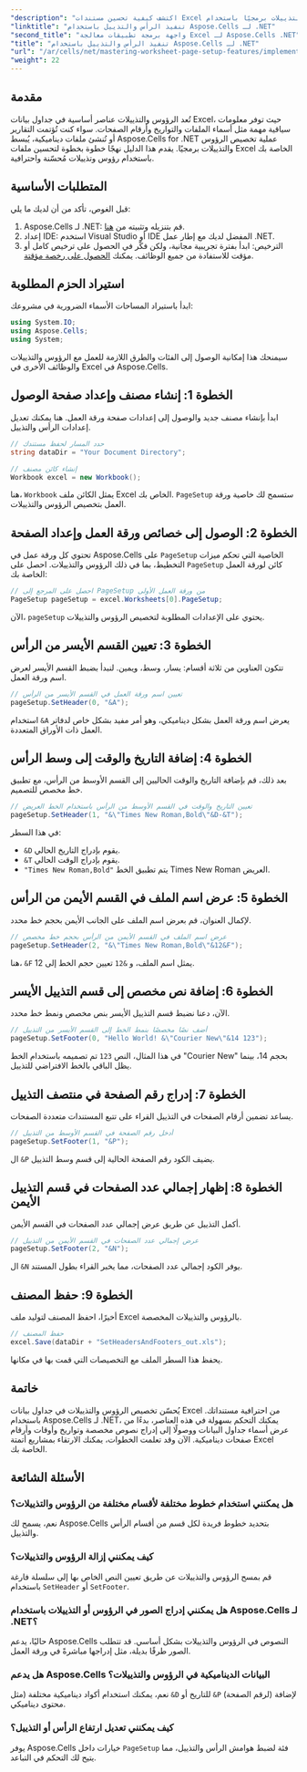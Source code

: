 ```yaml
---
"description": "اكتشف كيفية تحسين مستندات Excel الخاصة بك عن طريق تخصيص الرؤوس والتذييلات برمجيًا باستخدام Aspose.Cells لـ .NET. يرشدك هذا الدليل الشامل خلال كل خطوة، بدءًا من إعداد مصنفك ووصولًا إلى إدراج اسم ورقة العمل ديناميكيًا."
"linktitle": "تنفيذ الرأس والتذييل باستخدام Aspose.Cells لـ .NET"
"second_title": "واجهة برمجة تطبيقات معالجة Excel لـ Aspose.Cells .NET"
"title": "تنفيذ الرأس والتذييل باستخدام Aspose.Cells لـ .NET"
"url": "/ar/cells/net/mastering-worksheet-page-setup-features/implement-header-footer/"
"weight": 22
---
```


## مقدمة

تُعد الرؤوس والتذييلات عناصر أساسية في جداول بيانات Excel، حيث توفر معلومات سياقية مهمة مثل أسماء الملفات والتواريخ وأرقام الصفحات. سواء كنت تُؤتمت التقارير أو تُنشئ ملفات ديناميكية، يُبسط Aspose.Cells for .NET عملية تخصيص الرؤوس والتذييلات برمجيًا. يقدم هذا الدليل نهجًا خطوة بخطوة لتحسين ملفات Excel الخاصة بك باستخدام رؤوس وتذييلات مُحسّنة واحترافية.

## المتطلبات الأساسية

قبل الغوص، تأكد من أن لديك ما يلي:

1. Aspose.Cells لـ .NET: قم بتنزيله وتثبيته من [هنا](https://releases.aspose.com/cells/net/).
2. إعداد IDE: استخدم Visual Studio أو IDE المفضل لديك مع إطار عمل .NET.
3. الترخيص: ابدأ بفترة تجريبية مجانية، ولكن فكّر في الحصول على ترخيص كامل أو مؤقت للاستفادة من جميع الوظائف. يمكنك [الحصول على رخصة مؤقتة](https://purchase.aspose.com/temporary-license/).

## استيراد الحزم المطلوبة

ابدأ باستيراد المساحات الأسماء الضرورية في مشروعك:

```csharp
using System.IO;
using Aspose.Cells;
using System;
```

سيمنحك هذا إمكانية الوصول إلى الفئات والطرق اللازمة للعمل مع الرؤوس والتذييلات والوظائف الأخرى في Excel في Aspose.Cells.

## الخطوة 1: إنشاء مصنف وإعداد صفحة الوصول

ابدأ بإنشاء مصنف جديد والوصول إلى إعدادات صفحة ورقة العمل. هنا يمكنك تعديل إعدادات الرأس والتذييل.

```csharp
// حدد المسار لحفظ مستندك
string dataDir = "Your Document Directory";

// إنشاء كائن مصنف
Workbook excel = new Workbook();
```

هنا، `Workbook` يمثل الكائن ملف Excel الخاص بك. `PageSetup` ستسمح لك خاصية ورقة العمل بتخصيص الرؤوس والتذييلات.

## الخطوة 2: الوصول إلى خصائص ورقة العمل وإعداد الصفحة

تحتوي كل ورقة عمل في Aspose.Cells على `PageSetup` الخاصية التي تحكم ميزات التخطيط، بما في ذلك الرؤوس والتذييلات. احصل على `PageSetup` كائن لورقة العمل الخاصة بك:

```csharp
// احصل على المرجع إلى PageSetup من ورقة العمل الأولى
PageSetup pageSetup = excel.Worksheets[0].PageSetup;
```

الآن، `pageSetup` يحتوي على الإعدادات المطلوبة لتخصيص الرؤوس والتذييلات.

## الخطوة 3: تعيين القسم الأيسر من الرأس

تتكون العناوين من ثلاثة أقسام: يسار، وسط، ويمين. لنبدأ بضبط القسم الأيسر لعرض اسم ورقة العمل.

```csharp
// تعيين اسم ورقة العمل في القسم الأيسر من الرأس
pageSetup.SetHeader(0, "&A");
```

استخدام `&A` يعرض اسم ورقة العمل بشكل ديناميكي، وهو أمر مفيد بشكل خاص لدفاتر العمل ذات الأوراق المتعددة.

## الخطوة 4: إضافة التاريخ والوقت إلى وسط الرأس

بعد ذلك، قم بإضافة التاريخ والوقت الحاليين إلى القسم الأوسط من الرأس، مع تطبيق خط مخصص للتصميم.

```csharp
// تعيين التاريخ والوقت في القسم الأوسط من الرأس باستخدام الخط العريض
pageSetup.SetHeader(1, "&\"Times New Roman,Bold\"&D-&T");
```

في هذا السطر:
- `&D` يقوم بإدراج التاريخ الحالي.
- `&T` يقوم بإدراج الوقت الحالي.
- `"Times New Roman,Bold"` يتم تطبيق الخط Times New Roman العريض.

## الخطوة 5: عرض اسم الملف في القسم الأيمن من الرأس

لإكمال العنوان، قم بعرض اسم الملف على الجانب الأيمن بحجم خط محدد.

```csharp
// عرض اسم الملف في القسم الأيمن من الرأس بحجم خط مخصص
pageSetup.SetHeader(2, "&\"Times New Roman,Bold\"&12&F");
```

هنا، `&F` يمثل اسم الملف، و `&12` تعيين حجم الخط إلى 12.

## الخطوة 6: إضافة نص مخصص إلى قسم التذييل الأيسر

الآن، دعنا نضبط قسم التذييل الأيسر بنص مخصص ونمط خط محدد.

```csharp
// أضف نصًا مخصصًا بنمط الخط إلى القسم الأيسر من التذييل
pageSetup.SetFooter(0, "Hello World! &\"Courier New\"&14 123");
```

في هذا المثال، النص `123` تم تصميمه باستخدام الخط "Courier New" بحجم 14، بينما يظل الباقي بالخط الافتراضي للتذييل.

## الخطوة 7: إدراج رقم الصفحة في منتصف التذييل

يساعد تضمين أرقام الصفحات في التذييل القراء على تتبع المستندات متعددة الصفحات.

```csharp
// أدخل رقم الصفحة في القسم الأوسط من التذييل
pageSetup.SetFooter(1, "&P");
```

ال `&P` يضيف الكود رقم الصفحة الحالية إلى قسم وسط التذييل.

## الخطوة 8: إظهار إجمالي عدد الصفحات في قسم التذييل الأيمن

أكمل التذييل عن طريق عرض إجمالي عدد الصفحات في القسم الأيمن.

```csharp
// عرض إجمالي عدد الصفحات في القسم الأيمن من التذييل
pageSetup.SetFooter(2, "&N");
```

ال `&N` يوفر الكود إجمالي عدد الصفحات، مما يخبر القراء بطول المستند.

## الخطوة 9: حفظ المصنف

أخيرًا، احفظ المصنف لتوليد ملف Excel بالرؤوس والتذييلات المخصصة.

```csharp
// حفظ المصنف
excel.Save(dataDir + "SetHeadersAndFooters_out.xls");
```

يحفظ هذا السطر الملف مع التخصيصات التي قمت بها في مكانها.

## خاتمة

يُحسّن تخصيص الرؤوس والتذييلات في جداول بيانات Excel من احترافية مستنداتك. باستخدام Aspose.Cells لـ .NET، يمكنك التحكم بسهولة في هذه العناصر، بدءًا من عرض أسماء جداول البيانات ووصولًا إلى إدراج نصوص مخصصة وتواريخ وأوقات وأرقام صفحات ديناميكية. الآن وقد تعلمت الخطوات، يمكنك الارتقاء بمشاريع أتمتة Excel الخاصة بك.

## الأسئلة الشائعة

### هل يمكنني استخدام خطوط مختلفة لأقسام مختلفة من الرؤوس والتذييلات؟
نعم، يسمح لك Aspose.Cells بتحديد خطوط فريدة لكل قسم من أقسام الرأس والتذييل.

### كيف يمكنني إزالة الرؤوس والتذييلات؟
قم بمسح الرؤوس والتذييلات عن طريق تعيين النص الخاص بها إلى سلسلة فارغة باستخدام `SetHeader` أو `SetFooter`.

### هل يمكنني إدراج الصور في الرؤوس أو التذييلات باستخدام Aspose.Cells لـ .NET؟
حاليًا، يدعم Aspose.Cells النصوص في الرؤوس والتذييلات بشكل أساسي. قد تتطلب الصور طرقًا بديلة، مثل إدراجها مباشرةً في ورقة العمل.

### هل يدعم Aspose.Cells البيانات الديناميكية في الرؤوس والتذييلات؟  
نعم، يمكنك استخدام أكواد ديناميكية مختلفة (مثل `&D` للتاريخ أو `&P` (لرقم الصفحة) لإضافة محتوى ديناميكي.

### كيف يمكنني تعديل ارتفاع الرأس أو التذييل؟  
يوفر Aspose.Cells خيارات داخل `PageSetup` فئة لضبط هوامش الرأس والتذييل، مما يتيح لك التحكم في التباعد.